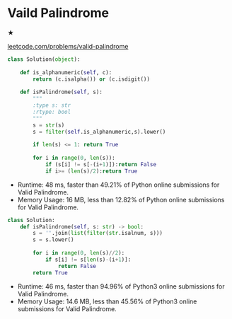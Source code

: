 # Vaild Palindrome
★

[leetcode.com/problems/valid-palindrome](https://leetcode.com/problems/valid-palindrome)
```python
class Solution(object):
    
    def is_alphanumeric(self, c):
        return (c.isalpha()) or (c.isdigit())
    
    def isPalindrome(self, s):
        """
        :type s: str
        :rtype: bool
        """
        s = str(s)
        s = filter(self.is_alphanumeric,s).lower()
        
        if len(s) <= 1: return True
        
        for i in range(0, len(s)):
            if (s[i] != s[-(i+1)]):return False
            if i>= (len(s)/2):return True
```
            
* Runtime: 48 ms, faster than 49.21% of Python online submissions for Valid Palindrome.
* Memory Usage: 16 MB, less than 12.82% of Python online submissions for Valid Palindrome.


```python
class Solution:
    def isPalindrome(self, s: str) -> bool:
        s = ''.join(list(filter(str.isalnum, s)))
        s = s.lower()
        
        for i in range(0, len(s)//2):
            if s[i] != s[len(s)-(i+1)]:
                return False
        return True
```
* Runtime: 46 ms, faster than 94.96% of Python3 online submissions for Valid Palindrome.
* Memory Usage: 14.6 MB, less than 45.56% of Python3 online submissions for Valid Palindrome.

